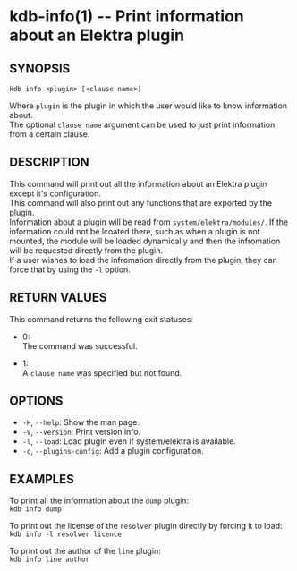kdb-info(1) -- Print information about an Elektra plugin
========================================================

## SYNOPSIS

`kdb info <plugin> [<clause name>]`  

Where `plugin` is the plugin in which the user would like to know information about.  
The optional `clause name` argument can be used to just print information from a certain clause.  

## DESCRIPTION

This command will print out all the information about an Elektra plugin except it's configuration.  
This command will also print out any functions that are exported by the plugin.  
Information about a plugin will be read from `system/elektra/modules/`. If the information could not be lcoated there, such as when a plugin is not mounted, the module will be loaded dynamically and then the infromation will be requested directly from the plugin.  
If a user wishes to load the infromation directly from the plugin, they can force that by using the `-l` option.  

## RETURN VALUES

This command returns the following exit statuses:  

* 0:  
  The command was successful.  

* 1:  
  A `clause name` was specified but not found.  

## OPTIONS

- `-H`, `--help`:
  Show the man page.
- `-V`, `--version`:
  Print version info.
- `-l`, `--load`:
  Load plugin even if system/elektra is available.
- `-c`, `--plugins-config`:
  Add a plugin configuration.

## EXAMPLES

To print all the information about the `dump` plugin:  
	`kdb info dump`  

To print out the license of the `resolver` plugin directly by forcing it to load:  
	`kdb info -l resolver licence`  

To print out the author of the `line` plugin:  
	`kdb info line author`  

